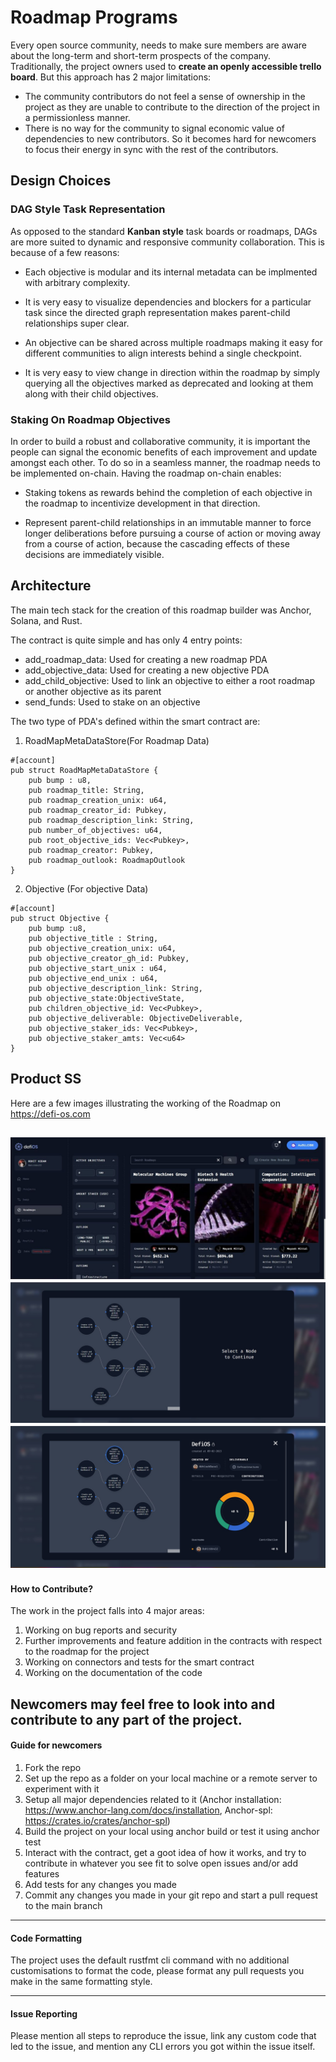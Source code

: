 # Roadmap Programs

Every open source community, needs to make sure members are aware about the long-term and short-term prospects of the company. Traditionally, the project owners used to __create an openly accessible trello board__. But this approach has 2 major limitations:
* The community contributors do not feel a sense of ownership in the project as they are unable to contribute to the direction of the project in a permissionless manner.
* There is no way for the community to signal economic value of dependencies to new contributors. So it becomes hard for newcomers to focus their energy in sync with the rest of the contributors.

## Design Choices

### DAG Style Task Representation

As opposed to the standard **Kanban style** task boards or roadmaps, DAGs are more suited to dynamic and responsive community collaboration. This is because of a few reasons:

* Each objective is modular and its internal metadata can be implmented with arbitrary complexity. 

* It is very easy to visualize dependencies and blockers for a particular task since the directed graph representation makes parent-child relationships super clear.

* An objective can be shared across multiple roadmaps making it easy for different communities to align interests behind a single checkpoint.

* It is very easy to view change in direction within the roadmap by simply querying all the objectives marked as deprecated and looking at them along with their child objectives.

### Staking On Roadmap Objectives

In order to build a robust and collaborative community, it is important the people can signal the economic benefits of each improvement and update amongst each other. To do so in a seamless manner, the roadmap needs to be implemented on-chain. Having the roadmap on-chain enables:

* Staking tokens as rewards behind the completion of each objective in the roadmap to incentivize development in that direction.

* Represent parent-child relationships in an immutable manner to force longer deliberations before pursuing a course of action or moving away from a course of action, because the cascading effects of these decisions are immediately visible.


## Architecture

The main tech stack for the creation of this roadmap builder was Anchor, Solana, and Rust.

The contract is quite simple and has only 4 entry points:

* add_roadmap_data: Used for creating a new roadmap PDA
* add_objective_data: Used for creating a new objective PDA
* add_child_objective: Used to link an objective to either a root roadmap or another objective as its parent
* send_funds: Used to stake on an objective

The two type of PDA's defined within the smart contract are:
1. RoadMapMetaDataStore(For Roadmap Data)
```
#[account]
pub struct RoadMapMetaDataStore {
    pub bump : u8,
    pub roadmap_title: String,
    pub roadmap_creation_unix: u64,
    pub roadmap_creator_id: Pubkey,
    pub roadmap_description_link: String,
    pub number_of_objectives: u64,
    pub root_objective_ids: Vec<Pubkey>,
    pub roadmap_creator: Pubkey,
    pub roadmap_outlook: RoadmapOutlook
}

```
2. Objective (For objective Data)
```
#[account]
pub struct Objective {
    pub bump :u8,
    pub objective_title : String,
    pub objective_creation_unix: u64,
    pub objective_creator_gh_id: Pubkey,
    pub objective_start_unix : u64,
    pub objective_end_unix : u64,
    pub objective_description_link: String,
    pub objective_state:ObjectiveState,
    pub children_objective_id: Vec<Pubkey>,
    pub objective_deliverable: ObjectiveDeliverable,
    pub objective_staker_ids: Vec<Pubkey>,
    pub objective_staker_amts: Vec<u64>
}
```


    

## Product SS
Here are a few images illustrating the working of the Roadmap on https://defi-os.com

![Browse Different Roadmaps](https://raw.githubusercontent.com/tanmaymunjal/priyesh_image_repo/main/priyesh.jpg)
![Go through the nodes and their relationships](https://raw.githubusercontent.com/tanmaymunjal/priyesh_image_repo/main/priyesh2.png)
![Analyse Node Details](https://raw.githubusercontent.com/tanmaymunjal/priyesh_image_repo/main/priyesh3.png)
---
#### How to Contribute?

The work in the project falls into 4 major areas:
1. Working on bug reports and security
3. Further improvements and feature addition in the contracts with respect to the roadmap for the project
4. Working on connectors and tests for the smart contract
5. Working on the documentation of the code

Newcomers may feel free to look into and contribute to any part of the project.
---
#### Guide for newcomers

1) Fork the repo
2) Set up the repo as a folder on your local machine or a remote server to experiment with it
3) Setup all major dependencies related to it
(Anchor installation: https://www.anchor-lang.com/docs/installation,
Anchor-spl: https://crates.io/crates/anchor-spl)
4) Build the project on your local using anchor build or test it using anchor test
6) Interact with the contract, get a goot idea of how it works, and try to contribute in whatever you see fit to solve open issues and/or add features
7) Add tests for any changes you made
8) Commit any changes you made in your git repo and start a pull request to the main branch
---
#### Code Formatting

The project uses the default rustfmt cli command with no additional customisations to format the code, please format any pull requests you make in the same formatting style.

---
#### Issue Reporting
 
Please mention all steps to reproduce the issue, link any custom code that led to the issue, and mention any CLI errors you got within the issue itself.
